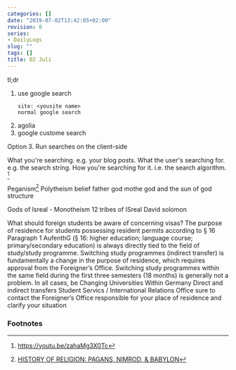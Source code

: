 ```yaml
---
categories: []
date: "2019-07-02T13:42:05+02:00"
revision: 0
series:
- DailyLogs
slug: ""
tags: []
title: 02 Juli
---
```


tl;dr
<!-- more -->

1. use google search
   ```
   site: <yousite name>
   normal google search
   ```
2. agolia
3. google custome search

Option 3. Run searches on the client-side

What you're searching. e.g. your blog posts.
What the user's searching for. e.g. the search string.
How you're searching for it. i.e. the search algorithm.
[^1]

Peganism[^2]
Polytheism belief
father god
mothe god
and the sun of god structure

Gods of Isreal - Monotheism
12 tribes of ISreal
David
solomon

What should foreign students be aware of concerning visas?
The purpose of residence for students possessing resident permits according to § 16
Paragraph 1 AufenthG (§ 16: higher education; language course; primary/secondary
education) is always directly tied to the field of study/study programme. Switching study
programmes (indirect transfer) is fundamentally a change in the purpose of residence, which
requires approval from the Foreigner’s Office. Switching study programmes within the same
field during the first three semesters (18 months) is generally not a problem. In all cases, be 
Changing Universities Within Germany
Direct and indirect transfers
Student Servics /
International Relations
Office
sure to contact the Foreigner’s Office responsible for your place of residence and clarify your
situation


### Footnotes

[^1]: https://youtu.be/zahaMg3X0Tc
[^2]: [HISTORY OF RELIGION: PAGANS, NIMROD, & BABYLON](https://youtu.be/PdsJs0UIm7s)
